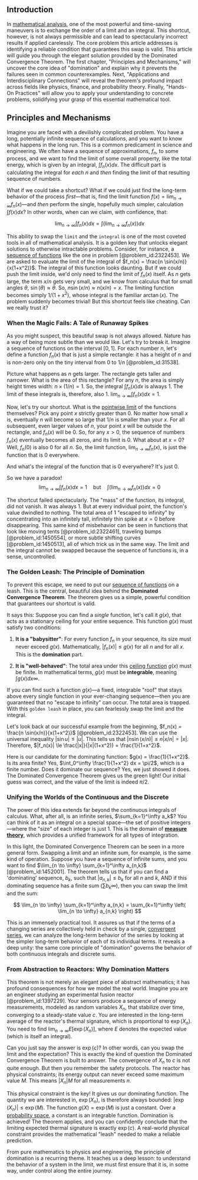 ## Introduction
In [mathematical analysis](@article_id:139170), one of the most powerful and time-saving maneuvers is to exchange the order of a limit and an integral. This shortcut, however, is not always permissible and can lead to spectacularly incorrect results if applied carelessly. The core problem this article addresses is identifying a reliable condition that guarantees this swap is valid. This article will guide you through the elegant solution provided by the Dominated Convergence Theorem. The first chapter, "Principles and Mechanisms," will uncover the core idea of "domination" and explain why it prevents the failures seen in common counterexamples. Next, "Applications and Interdisciplinary Connections" will reveal the theorem's profound impact across fields like physics, finance, and probability theory. Finally, "Hands-On Practices" will allow you to apply your understanding to concrete problems, solidifying your grasp of this essential mathematical tool.

## Principles and Mechanisms

Imagine you are faced with a devilishly complicated problem. You have a long, potentially infinite sequence of calculations, and you want to know what happens in the long run. This is a common predicament in science and engineering. We often have a sequence of approximations, $f_n$, to some process, and we want to find the limit of some overall property, like the total energy, which is given by an integral, $\int f_n(x) dx$. The difficult part is calculating the integral for *each* $n$ and *then* finding the limit of that resulting sequence of numbers.

What if we could take a shortcut? What if we could just find the long-term behavior of the process *first*—that is, find the limit function $f(x) = \lim_{n \to \infty} f_n(x)$—and *then* perform the single, hopefully much simpler, calculation $\int f(x) dx$? In other words, when can we claim, with confidence, that:

$$
\lim_{n \to \infty} \int f_n(x) dx = \int \left( \lim_{n \to \infty} f_n(x) \right) dx
$$

This ability to swap the `limit` and the `integral` is one of the most coveted tools in all of mathematical analysis. It is a golden key that unlocks elegant solutions to otherwise intractable problems. Consider, for instance, a [sequence of functions](@article_id:144381) like the one in problem [@problem_id:2322453]. We are asked to evaluate the limit of the integral of $f_n(x) = \frac{n \sin(x/n)}{x(1+x^2)}$. The integral of this function looks daunting. But if we could push the limit inside, we'd only need to find the limit of $f_n(x)$ itself. As $n$ gets large, the term $x/n$ gets very small, and we know from calculus that for small angles $\theta$, $\sin(\theta) \approx \theta$. So, $n \sin(x/n) \approx n(x/n) = x$. The limiting function becomes simply $1/(1+x^2)$, whose integral is the familiar $\arctan(x)$. The problem suddenly becomes trivial! But this shortcut feels like cheating. Can we really trust it?

### When the Magic Fails: A Tale of Runaway Spikes

As you might suspect, this beautiful swap is not always allowed. Nature has a way of being more subtle than we would like. Let's try to break it. Imagine a sequence of functions on the interval $[0,1]$. For each number $n$, let's define a function $f_n(x)$ that is just a simple rectangle: it has a height of $n$ and is non-zero only on the tiny interval from $0$ to $1/n$ [@problem_id:31538].

Picture what happens as $n$ gets larger. The rectangle gets taller and narrower. What is the area of this rectangle? For any $n$, the area is simply height times width: $n \times (1/n) = 1$. So, the integral $\int f_n(x) dx$ is always 1. The limit of these integrals is, therefore, also 1. $\lim_{n \to \infty} \int f_n(x) dx = 1$.

Now, let's try our shortcut. What is the [pointwise limit](@article_id:193055) of the functions themselves? Pick any point $x$ strictly greater than 0. No matter how small $x$ is, eventually $n$ will become so large that $1/n$ is smaller than your $x$. For all subsequent, even larger values of $n$, your point $x$ will be outside the rectangle, and $f_n(x)$ will be 0. So, for any $x > 0$, the sequence of numbers $f_n(x)$ eventually becomes all zeros, and its limit is 0. What about at $x=0$? Well, $f_n(0)$ is also 0 for all $n$. So, the limit function, $\lim_{n \to \infty} f_n(x)$, is just the function that is 0 everywhere.

And what's the integral of the function that is 0 everywhere? It's just 0.

So we have a paradox!
$$
\lim_{n \to \infty} \int f_n(x) dx = 1 \quad \text{but} \quad \int \left( \lim_{n \to \infty} f_n(x) \right) dx = 0
$$

The shortcut failed spectacularly. The "mass" of the function, its integral, did not vanish. It was always 1. But at every individual point, the function's value dwindled to nothing. The total area of 1 "escaped to infinity" by concentrating into an infinitely tall, infinitely thin spike at $x=0$ before disappearing. This same kind of misbehavior can be seen in functions that look like moving tents [@problem_id:2322461], traveling bumps [@problem_id:1450554], or more subtle shifting curves [@problem_id:1450513], all of which trick us in the same way. The limit and the integral cannot be swapped because the sequence of functions is, in a sense, uncontrolled.

### The Golden Leash: The Principle of Domination

To prevent this escape, we need to put our [sequence of functions](@article_id:144381) on a leash. This is the central, beautiful idea behind the **Dominated Convergence Theorem**. The theorem gives us a simple, powerful condition that guarantees our shortcut is valid.

It says this: Suppose you can find a *single* function, let's call it $g(x)$, that acts as a stationary ceiling for your entire sequence. This function $g(x)$ must satisfy two conditions:

1.  **It is a "babysitter"**: For every function $f_n$ in your sequence, its size must never exceed $g(x)$. Mathematically, $|f_n(x)| \le g(x)$ for all $n$ and for all $x$. This is the **domination** part.

2.  **It is "well-behaved"**: The total area under this [ceiling function](@article_id:261966) $g(x)$ must be finite. In mathematical terms, $g(x)$ must be **integrable**, meaning $\int g(x) dx  \infty$.

If you can find such a function $g(x)$—a fixed, integrable "roof" that stays above every single function in your ever-changing sequence—then you are guaranteed that no "escape to infinity" can occur. The total area is trapped. With this `golden leash` in place, you can fearlessly swap the limit and the integral.

Let's look back at our successful example from the beginning, $f_n(x) = \frac{n \sin(x/n)}{x(1+x^2)}$ [@problem_id:2322453]. We can use the universal inequality $|\sin u| \le |u|$. This tells us that $|n \sin(x/n)| \le n|x/n| = |x|$. Therefore, $|f_n(x)| \le \frac{|x|}{|x|(1+x^2)} = \frac{1}{1+x^2}$.

Here is our candidate for the dominating function: $g(x) = \frac{1}{1+x^2}$. Is its area finite? Yes, $\int_0^\infty \frac{1}{1+x^2} dx = \pi/2$, which is a finite number. Does it dominate our sequence? Yes, we just showed it does. The Dominated Convergence Theorem gives us the green light! Our initial guess was correct, and the value of the limit is indeed $\pi/2$.

### Unifying the Worlds of the Continuous and the Discrete

The power of this idea extends far beyond the continuous integrals of calculus. What, after all, is an infinite series, $\sum_{k=1}^\infty a_k$? You can think of it as an integral on a special space—the set of positive integers—where the "size" of each integer is just 1. This is the domain of **[measure theory](@article_id:139250)**, which provides a unified framework for all types of integration.

In this light, the Dominated Convergence Theorem can be seen in a more general form. Swapping a limit and an infinite sum, for example, is the same kind of operation. Suppose you have a sequence of infinite sums, and you want to find $\lim_{n \to \infty} \sum_{k=1}^\infty a_{n,k}$ [@problem_id:1452001]. The theorem tells us that if you can find a 'dominating' sequence, $b_k$, such that $|a_{n,k}| \le b_k$ for all $n$ and $k$, AND if this dominating sequence has a finite sum ($\sum b_k  \infty$), then you can swap the limit and the sum:

$$
\lim_{n \to \infty} \sum_{k=1}^\infty a_{n,k} = \sum_{k=1}^\infty \left( \lim_{n \to \infty} a_{n,k} \right)
$$

This is an immensely practical tool. It assures us that if the terms of a changing series are collectively held in check by a single, [convergent series](@article_id:147284), we can analyze the long-term behavior of the series by looking at the simpler long-term behavior of each of its individual terms. It reveals a deep unity: the same core principle of "domination" governs the behavior of both continuous integrals and discrete sums.

### From Abstraction to Reactors: Why Domination Matters

This theorem is not merely an elegant piece of abstract mathematics; it has profound consequences for how we model the real world. Imagine you are an engineer studying an experimental fusion reactor [@problem_id:1397229]. Your sensors produce a sequence of energy measurements, modeled as random variables $X_n$, that stabilize over time, converging to a steady-state value $c$. You are interested in the long-term average of the reactor's thermal signature, which is proportional to $\exp(X_n)$. You need to find $\lim_{n \to \infty} E[\exp(X_n)]$, where $E$ denotes the expected value (which is itself an integral).

Can you just say the answer is $\exp(c)$? In other words, can you swap the limit and the expectation? This is exactly the kind of question the Dominated Convergence Theorem is built to answer. The convergence of $X_n$ to $c$ is not quite enough. But then you remember the safety protocols. The reactor has physical constraints; its energy output can never exceed some maximum value $M$. This means $|X_n|  M$ for all measurements $n$.

This physical constraint is the key! It gives us our dominating function. The quantity we are interested in, $\exp(X_n)$, is therefore always bounded: $|\exp(X_n)| \le \exp(M)$. The function $g(X) = \exp(M)$ is just a constant. Over a [probability space](@article_id:200983), a constant is an integrable function. Domination is achieved! The theorem applies, and you can confidently conclude that the limiting expected thermal signature is exactly $\exp(c)$. A real-world physical constraint provides the mathematical "leash" needed to make a reliable prediction.

From pure mathematics to physics and engineering, the principle of domination is a recurring theme. It teaches us a deep lesson: to understand the behavior of a system in the limit, we must first ensure that it is, in some way, under control along the entire journey.